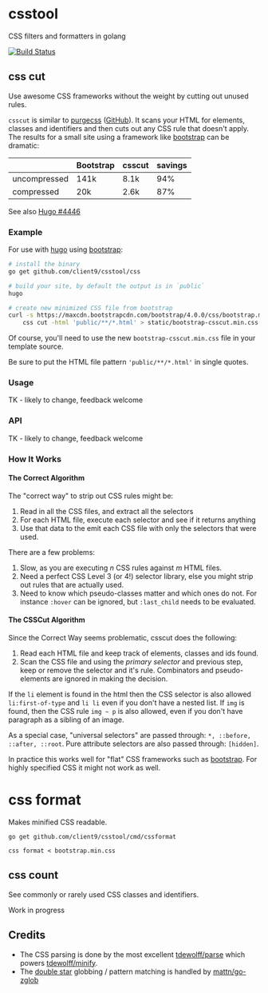 # csstool
CSS filters and formatters in golang

[![Build Status](https://travis-ci.org/client9/csstool.svg?branch=master)](https://travis-ci.org/client9/csstool)

## css cut 

Use awesome CSS frameworks without the weight by cutting out unused rules.

`csscut` is similar to [purgecss](https://www.purgecss.com) ([GitHub](https://github.com/FullHuman/purgecss)). It scans your HTML for elements, classes and identifiers and then cuts out any CSS rule that doesn't apply. The results for a small site using a framework like [bootstrap](https://getbootstrap.com) can be dramatic:

|                | Bootstrap | csscut   | savings |
|----------------|-----------|----------|---------|
| uncompressed   |   141k    |   8.1k   |   94%   |
| compressed     |    20k    |   2.6k   |   87%   |


See also [Hugo #4446](https://github.com/gohugoio/hugo/issues/4446#issuecomment-370070252)

### Example

For use with [hugo](https://gohugo.io) using [bootstrap](https://getbootstrap.com):

```bash
# install the binary
go get github.com/client9/csstool/css

# build your site, by default the output is in `public`
hugo

# create new minimized CSS file from bootstrap
curl -s https://maxcdn.bootstrapcdn.com/bootstrap/4.0.0/css/bootstrap.min.css | \
    css cut -html 'public/**/*.html' > static/bootstrap-csscut.min.css
```

Of course, you'll need to use the new `bootstrap-csscut.min.css` file in your template source.

Be sure to put the HTML file pattern `'public/**/*.html'` in single quotes.

### Usage

TK - likely to change, feedback welcome

### API

TK - likely to change, feedback welcome

### How It Works

#### The Correct Algorithm

The "correct way" to strip out CSS rules might be:

1. Read in all the CSS files, and extract all the selectors
2. For each HTML file, execute each selector and see if it returns anything
3. Use that data to the emit each CSS file with only the selectors that were used.

There are a few problems:

1. Slow, as you are executing _n_ CSS rules against _m_ HTML files.
2. Need a perfect CSS Level 3 (or 4!) selector library, else you might strip out rules that are actually used.  
3. Need to know which pseudo-classes matter and which ones do not.  For instance `:hover` can be ignored, but `:last_child` needs to be evaluated.

#### The CSSCut Algorithm

Since the Correct Way seems problematic, csscut does the following:

1. Read each HTML file and keep track of elements, classes and ids found.
2. Scan the CSS file and using the _primary selector_ and previous step, keep or remove the selector and it's rule.   Combinators and pseudo-elements are ignored in making the decision.

If the `li` element is found in the html then the CSS selector is also allowed `li:first-of-type` and `li li` even if you don't have a nested list.  If `img` is found, then the CSS rule `img ~ p` is also allowed, even if you don't have paragraph as a sibling of an image.

As a special case, "universal selectors" are passed through: `*, ::before, ::after, ::root`. Pure attribute selectors are also passed through: `[hidden]`.

In practice this works well for "flat" CSS frameworks such as [bootstrap](https://getbootstrap.com).  For highly specified CSS it might not work as well. 

# css format 

Makes minified CSS readable.

```
go get github.com/client9/csstool/cmd/cssformat

css format < bootstrap.min.css
```

## css count

See commonly or rarely used CSS classes and identifiers.

Work in progress

## Credits

* The CSS parsing is done by the most excellent [tdewolff/parse](https://github.com/tdewolff/parse) which powers [tdewolff/minify](https://github.com/tdewolff/minify).
* The [double star](https://www.client9.com/golang-globs-and-the--double-star-glob-operator/) globbing / pattern matching is handled by [mattn/go-zglob](https://github.com/mattn/go-zglob)

